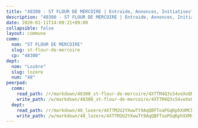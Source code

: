 ```yaml
---
title: "48300 - ST FLOUR DE MERCOIRE | Entraide, Annonces, Initiatives"
description: "48300 - ST FLOUR DE MERCOIRE | Entraide, Annonces, Initiatives"
date: 2020-01-11T14:09:21+09:00
collapsible: false
layout: commune
comm:
  nom: "ST FLOUR DE MERCOIRE"
  slug: st-flour-de-mercoire
  cp: "48300"
dept:
  nom: "Lozère"
  slug: lozere
  num: "48"
peerpad:
  comm:
    read_path: /r/markdown/48300_st-flour-de-mercoire/4XTTM4Q3s54veXoQNDtg6q6tS17BfBCLne2LteQVYgFSAFZ71
    write_path: /w/markdown/48300_st-flour-de-mercoire/4XTTM4Q3s54veXoQNDtg6q6tS17BfBCLne2LteQVYgFSAFZ71-K3TgUMx3mWUBABA5HMJ7XMt4ANhNbc6TTGN2G3WxNKjdic35LrSc5aye1G6LGygjuqvX3aTULA3sE2wfGYcWy9UnN7rZYW1YLa5r7LGmEcNSofvFs5smm8ZboA3k9rTduMZviGiX
  dept:
    read_path: /r/markdown/48_lozere/4XTTM2U2YXwwTt9AqQBFToaPGqKphXXMCbRQJd3ieCWApZKhp
    write_path: /w/markdown/48_lozere/4XTTM2U2YXwwTt9AqQBFToaPGqKphXXMCbRQJd3ieCWApZKhp-K3TgU8LFw2VbEvF8YT63nrQb5nBCHp3LkChLkTGaYr9v91U6euBJvc2gC6ZE26iQLtBcf6bgLU5YQs5jKcnyLY5qYAH3MFy4H4ZDybCAkb97J6HGTY7nKmFopGDHEk7j5murpeJa
---
```


